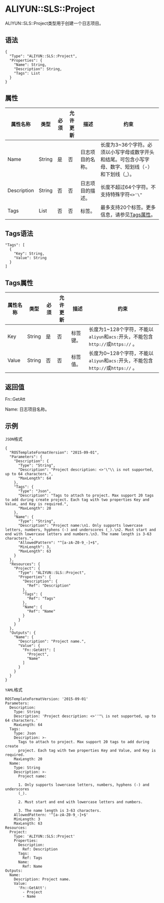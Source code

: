 # ALIYUN::SLS::Project

ALIYUN::SLS::Project类型用于创建一个日志项目。

## 语法

```
{
  "Type": "ALIYUN::SLS::Project",
  "Properties": {
    "Name": String,
    "Description": String,
    "Tags": List
  }
}
```

## 属性

|属性名称|类型|必须|允许更新|描述|约束|
|----|--|--|----|--|--|
|Name|String|是|否|日志项目的名称。|长度为3~36个字符。必须以小写字母或数字开头和结尾。可包含小写字母、数字、短划线（-）和下划线（\_）。|
|Description|String|否|否|日志项目的描述。|长度不超过64个字符。不支持特殊字符`<>'\"`|
|Tags|List|否|否|标签。|最多支持20个标签。更多信息，请参见[Tags属性](#section_n16_q4m_ulw)。 |

## Tags语法

```
"Tags": [
  {
    "Key": String,
    "Value": String
  }
]  
```

## Tags属性

|属性名称|类型|必须|允许更新|描述|约束|
|----|--|--|----|--|--|
|Key|String|是|否|标签键。|长度为1~128个字符，不能以`aliyun`和`acs:`开头，不能包含`http://`或`https://` 。|
|Value|String|否|否|标签值。|长度为0~128个字符，不能以`aliyun`和`acs:`开头，不能包含`http://`或`https://` 。|

## 返回值

Fn::GetAtt

Name: 日志项目名称。

## 示例

`JSON`格式

```
{
  "ROSTemplateFormatVersion": "2015-09-01",
  "Parameters": {
    "Description": {
      "Type": "String",
      "Description": "Project description: <>'\"\\ is not supported, up to 64 characters.",
      "MaxLength": 64
    },
    "Tags": {
      "Type": "Json",
      "Description": "Tags to attach to project. Max support 20 tags to add during create project. Each tag with two properties Key and Value, and Key is required.",
      "MaxLength": 20
    },
    "Name": {
      "Type": "String",
      "Description": "Project name:\n1. Only supports lowercase letters, numbers, hyphens (-) and underscores (_).\n2. Must start and end with lowercase letters and numbers.\n3. The name length is 3-63 characters.",
      "AllowedPattern": "^[a-zA-Z0-9_-]+$",
      "MinLength": 3,
      "MaxLength": 63
    }
  },
  "Resources": {
    "Project": {
      "Type": "ALIYUN::SLS::Project",
      "Properties": {
        "Description": {
          "Ref": "Description"
        },
        "Tags": {
          "Ref": "Tags"
        },
        "Name": {
          "Ref": "Name"
        }
      }
    }
  },
  "Outputs": {
    "Name": {
      "Description": "Project name.",
      "Value": {
        "Fn::GetAtt": [
          "Project",
          "Name"
        ]
      }
    }
  }
}
```

`YAML`格式

```
ROSTemplateFormatVersion: '2015-09-01'
Parameters:
  Description:
    Type: String
    Description: 'Project description: <>''"\ is not supported, up to 64 characters.'
    MaxLength: 64
  Tags:
    Type: Json
    Description: >-
      Tags to attach to project. Max support 20 tags to add during create
      project. Each tag with two properties Key and Value, and Key is required.
    MaxLength: 20
  Name:
    Type: String
    Description: >-
      Project name:

      1. Only supports lowercase letters, numbers, hyphens (-) and underscores
      (_).

      2. Must start and end with lowercase letters and numbers.

      3. The name length is 3-63 characters.
    AllowedPattern: '^[a-zA-Z0-9_-]+$'
    MinLength: 3
    MaxLength: 63
Resources:
  Project:
    Type: 'ALIYUN::SLS::Project'
    Properties:
      Description:
        Ref: Description
      Tags:
        Ref: Tags
      Name:
        Ref: Name
Outputs:
  Name:
    Description: Project name.
    Value:
      'Fn::GetAtt':
        - Project
        - Name
```

